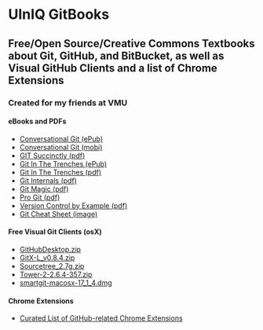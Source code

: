 # UInIQ GitBooks
<h2>Free/Open Source/Creative Commons Textbooks about Git, GitHub, and BitBucket, as well as Visual GitHub Clients and a list of Chrome Extensions</h2>
<h3>Created for my friends at VMU</h3>
<h4>eBooks and PDFs</h4>
<ul>
    <li><a href="/UInIQ/GitBooks/blob/master/GitHub%20Books/Conversational%20Git.epub" id="78fd46e6e7ab2d4dc88010b25806f02f-c079c9c6ffca2c144e438949e915a0bb76126893" title="Conversational Git.epub">Conversational Git (ePub)</a></li>
    <li><a href="/UInIQ/GitBooks/blob/master/GitHub%20Books/Conversational%20Git.mobi" id="be1cd49aff89e09bdaace0c3c3a64bea-96d6653b068e21a463532ebfac191e6d3cb49b64" title="Conversational Git.mobi">Conversational Git (mobi)</a></li>
    <li><a href="/UInIQ/GitBooks/blob/master/GitHub%20Books/GIT%20Succinctly.pdf" id="df9d6c45cf3e5deb65e2c4f39c741708-8389004abaa02aa22f35739dd3b6eb3a748a1b0d" title="GIT Succinctly.pdf">GIT Succinctly (pdf)</a></li>
    <li><a href="/UInIQ/GitBooks/blob/master/GitHub%20Books/Git%20In%20The%20Trenches.epub" id="0267c3a48521f2bb1f9abcd5f668fcbb-7ee46c04712af600bb97f405c553f87616661864" title="Git In The Trenches.epub">Git In The Trenches (ePub)</a></li>
    <li><a href="/UInIQ/GitBooks/blob/master/GitHub%20Books/Git%20In%20The%20Trenches.pdf" id="687bcf04ba9a1ec8d2c5ca8a445798bf-4b611df7369351763b872a9cd1d08798f141b5f2" title="Git In The Trenches.pdf">Git In The Trenches (pdf)</a></li>
    <li><a href="/UInIQ/GitBooks/blob/master/GitHub%20Books/Git%20Internals.pdf" id="ceaa612edf437f1e5999e9086db1ece6-0340f6be1d60f4160f16a2c696c827bc032d1992" title="Git Internals.pdf">Git Internals (pdf)</a></li>
    <li><a href="/UInIQ/GitBooks/blob/master/GitHub%20Books/Git%20Magic.pdf" id="92a1fcffac0c87b691a0c37a48f5908b-a149d515047a865f456151d11aacbd3eeb1bcd55" title="Git Magic.pdf">Git Magic (pdf)</a></li>
    <li><a href="/UInIQ/GitBooks/blob/master/GitHub%20Books/Pro%20Git.pdf" id="1ec9e18c3b88c33fa716923279d784da-c4c8289a4b1eeb48420c3660f6c22562aeebf910" title="Pro Git.pdf">Pro Git (pdf)</a></li>
    <li><a href="/UInIQ/GitBooks/blob/master/GitHub%20Books/Version%20Control%20by%20Example.pdf" id="6e958144a3c11c921519f243fa342104-a18129456f9df0a30b4023206ec7d04cfa0f9e4d" title="Version Control by Example.pdf">Version Control by Example (pdf)</a></li>
    <li><a href="/UInIQ/GitBooks/blob/master/GitHub%20Books/git_cheat_sheet.png" id="f9c2ed3285c3c9a62a88234e38a61e41-4ab6215ac4374490d0b4feebb48158c57fe09504" title="git_cheat_sheet.png">Git Cheat Sheet (image)</a></li>
</ul>

<h4>Free Visual Git Clients (osX)</h4>
<ul>
  <li><a href="/UInIQ/GitBooks/blob/master/GitHub%20Software/GitHubDesktop.zip" class="js-navigation-open" id="765470f455e47901983a453eae8aca22-ce257cdd7155eb89c3aa41f481c18eb8a346a592" title="GitHubDesktop.zip">GitHubDesktop.zip</a></li>
  <li><a href="/UInIQ/GitBooks/blob/master/GitHub%20Software/GitX-L_v0.8.4.zip" class="js-navigation-open" id="b20d711fd7882b9a32df7da7ba42bf18-c9c07cea083df9652678502774a600e567bb4846" title="GitX-L_v0.8.4.zip">GitX-L_v0.8.4.zip</a></li>
  <li><a href="/UInIQ/GitBooks/blob/master/GitHub%20Software/Sourcetree_2.7g.zip" class="js-navigation-open" id="2657a430a02c7ac769bcffa485d65e57-c8ac02af3e2e48fa46bae7937d8d10bb8a6ed751" title="Sourcetree_2.7g.zip">Sourcetree_2.7g.zip</a></li>
  <li><a href="/UInIQ/GitBooks/blob/master/GitHub%20Software/Tower-2-2.6.4-357.zip" class="js-navigation-open" id="9efd2e606e4381a3095d73e412f39bac-e5ea9ab4ebb451ee54818fbcc96f9046e5f4dc33" title="Tower-2-2.6.4-357.zip">Tower-2-2.6.4-357.zip</a></li>
  <li><a href="/UInIQ/GitBooks/blob/master/GitHub%20Software/smartgit-macosx-17_1_4.dmg" class="js-navigation-open" id="2d3751a6bd2d20b4e0007f266aa1c1e4-463f96b4b6429fe41b243025fd6566fdb4a3d8f5" title="smartgit-macosx-17_1_4.dmg">smartgit-macosx-17_1_4.dmg</a></li>
</ul>

<h4>Chrome Extensions</h4>
<ul>
    <li><a href="https://github.com/UInIQ/GitBooks/blob/master/GitHub%20Extensions/Full%20List.html" id="f9c2ed3285c3c9a62a88234e38a61e41-4ab6215ac4374490d0b4feebb48158c57fe09504" title="Chrome Extensions">Curated List of GitHub-related Chrome Extensions</a></li>
</ul>
